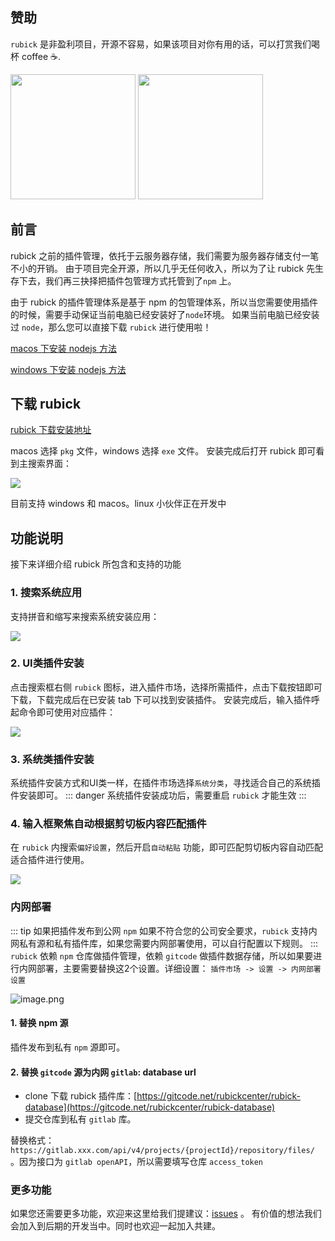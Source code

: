## 赞助
`rubick` 是非盈利项目，开源不容易，如果该项目对你有用的话，可以打赏我们喝杯 coffee ☕️.

<img width=200 src=https://pic1.zhimg.com/80/v2-688385687a37e962fe32daf136139feb_720w.png />
<img width=200 src=https://pica.zhimg.com/80/v2-1ba296fd2cece45ee1094ee7c259035c_720w.png />

## 前言
rubick 之前的插件管理，依托于云服务器存储，我们需要为服务器存储支付一笔不小的开销。
由于项目完全开源，所以几乎无任何收入，所以为了让 rubick 先生存下去，我们再三抉择把插件包管理方式托管到了`npm` 上。

由于 rubick 的插件管理体系是基于 npm 的包管理体系，所以当您需要使用插件的时候，需要手动保证当前电脑已经安装好了`node`环境。
如果当前电脑已经安装过 `node`，那么您可以直接下载 `rubick` 进行使用啦！

[macos 下安装 nodejs 方法](https://juejin.cn/post/6844903886541553672)

[windows 下安装 nodejs 方法](https://juejin.cn/post/6892790243687137287)

## 下载 rubick
[rubick 下载安装地址](https://github.com/rubickCenter/rubick/releases)

macos 选择 `pkg` 文件，windows 选择 `exe` 文件。
安装完成后打开 rubick 即可看到主搜索界面：

![](https://p3-juejin.byteimg.com/tos-cn-i-k3u1fbpfcp/26f0fbe2c69246b6a3ed139b0df1ca0b~tplv-k3u1fbpfcp-watermark.image)

目前支持 windows 和 macos。linux 小伙伴正在开发中

## 功能说明
接下来详细介绍 rubick 所包含和支持的功能

### 1. 搜索系统应用
支持拼音和缩写来搜索系统安装应用：

![](https://p6-juejin.byteimg.com/tos-cn-i-k3u1fbpfcp/ba363e8f60f540e6a5c365c4317c4413~tplv-k3u1fbpfcp-watermark.image)

### 2. UI类插件安装
点击搜索框右侧 `rubick` 图标，进入插件市场，选择所需插件，点击下载按钮即可下载，下载完成后在已安装 tab 下可以找到安装插件。
安装完成后，输入插件呼起命令即可使用对应插件：

![](https://p1-juejin.byteimg.com/tos-cn-i-k3u1fbpfcp/7ae45c7ede1f4e3bb7d35ae845e60b64~tplv-k3u1fbpfcp-watermark.image)

### 3. 系统类插件安装
系统插件安装方式和UI类一样，在插件市场选择`系统分类`，寻找适合自己的系统插件安装即可。
::: danger
系统插件安装成功后，需要重启 `rubick` 才能生效
:::

### 4. 输入框聚焦自动根据剪切板内容匹配插件
在 `rubick` 内搜索`偏好设置`，然后开启`自动粘贴` 功能，即可匹配剪切板内容自动匹配适合插件进行使用。

![](https://p1-juejin.byteimg.com/tos-cn-i-k3u1fbpfcp/01ef50fbfa064ba9a88bebe1531eacd4~tplv-k3u1fbpfcp-watermark.image)

### 内网部署
::: tip
如果把插件发布到公网 `npm` 如果不符合您的公司安全要求，`rubick` 支持内网私有源和私有插件库，如果您需要内网部署使用，可以自行配置以下规则。
:::
`rubick` 依赖 `npm` 仓库做插件管理，依赖 `gitcode` 做插件数据存储，所以如果要进行内网部署，主要需要替换这2个设置。详细设置：
`插件市场 -> 设置 -> 内网部署设置`

![image.png](https://p3-juejin.byteimg.com/tos-cn-i-k3u1fbpfcp/1319b177fb544017ae10b4a703e8efa6~tplv-k3u1fbpfcp-watermark.image?)

#### 1. 替换 npm 源
插件发布到私有 `npm` 源即可。

#### 2. 替换 `gitcode` 源为内网 `gitlab`: database url

* clone 下载 rubick 插件库：[https://gitcode.net/rubickcenter/rubick-database](https://gitcode.net/rubickcenter/rubick-database)
* 提交仓库到私有 `gitlab` 库。

替换格式：`https://gitlab.xxx.com/api/v4/projects/{projectId}/repository/files/` 。因为接口为 `gitlab openAPI`，所以需要填写仓库 `access_token`


### 更多功能
如果您还需要更多功能，欢迎来这里给我们提建议：[issues](https://github.com/rubickCenter/rubick/issues) 。
有价值的想法我们会加入到后期的开发当中。同时也欢迎一起加入共建。

